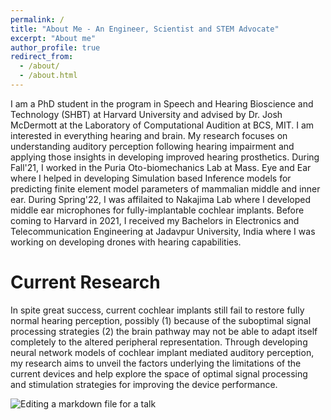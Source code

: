 ```yaml
---
permalink: /
title: "About Me - An Engineer, Scientist and STEM Advocate"
excerpt: "About me"
author_profile: true
redirect_from: 
  - /about/
  - /about.html
---
```


I am a PhD student in the program in Speech and Hearing Bioscience and Technology (SHBT) at Harvard University and advised by Dr. Josh McDermott at the Laboratory of Computational Audition at BCS, MIT. I am interested in everything hearing and brain. My research focuses on understanding auditory perception following hearing impairment and applying those insights in developing improved hearing prosthetics. During Fall'21, I worked in the Puria Oto-biomechanics Lab at Mass. Eye and Ear where I helped in developing Simulation based Inference models for predicting finite element model parameters of mammalian middle and inner ear. During Spring'22, I was affilaited to Nakajima Lab where I developed middle ear microphones for fully-implantable cochlear implants. Before coming to Harvard in 2021, I received my Bachelors in Electronics and Telecommunication Engineering at Jadavpur University, India where I was working on developing drones with hearing capabilities. 

Current Research
================

In spite great success, current cochlear implants still fail to restore fully normal hearing perception, possibly (1) because of the suboptimal signal processing strategies (2) the brain pathway may not be able to adapt itself completely to the altered peripheral representation. Through developing neural network models of cochlear implant mediated auditory perception, my research aims to unveil the factors underlying the limitations of the current devices and help explore the space of optimal signal processing and stimulation strategies for improving the device performance. 


![Editing a markdown file for a talk](/images/editing-talk.png)
